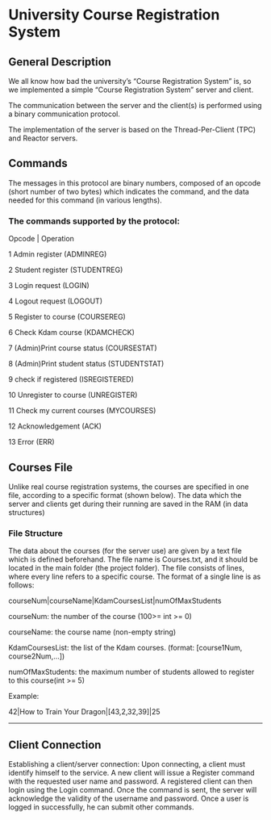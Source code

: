 # University Course Registration System
## General Description

We all know how bad the university’s “Course Registration System” is, so we implemented a simple “Course Registration System” server and client.

The communication between the server and the client(s) is performed using a binary communication protocol.

The implementation of the server is based on the Thread-Per-Client (TPC) and Reactor servers.


## Commands

The messages in this protocol are binary numbers, composed of an opcode (short number of two bytes) which indicates the command,
and the data needed for this command (in various lengths).

### The commands supported by the protocol:

Opcode | Operation

1 Admin register (ADMINREG)

2 Student register (STUDENTREG)

3 Login request (LOGIN)

4 Logout request (LOGOUT)

5 Register to course (COURSEREG)

6 Check Kdam course (KDAMCHECK)

7 (Admin)Print course status (COURSESTAT)

8 (Admin)Print student status (STUDENTSTAT)

9 check if registered (ISREGISTERED)

10 Unregister to course (UNREGISTER)

11 Check my current courses (MYCOURSES)

12 Acknowledgement (ACK)

13 Error (ERR)





## Courses File
Unlike real course registration systems, the courses are specified in one file, according to a specific format (shown below).
The data which the server and clients get during their running are saved in the RAM (in data structures)

### File Structure
The data about the courses (for the server use) are given by a text file which is defined beforehand.
The file name is Courses.txt, and it should be located in the main folder (the project folder).
The file consists of lines, where every line refers to a specific course.
The format of a single line is as follows:

courseNum|courseName|KdamCoursesList|numOfMaxStudents

courseNum: the number of the course (100>= int >= 0)

courseName: the course name (non-empty string)

KdamCoursesList: the list of the Kdam courses. (format: [course1Num, course2Num,...])

numOfMaxStudents: the maximum number of students allowed to register to this course(int >= 5)

Example:

42|How to Train Your Dragon|[43,2,32,39]|25

___________________________________________________________________________________________

## Client Connection
Establishing a client/server connection:
Upon connecting, a client must identify himself to the service.
A new client will issue a Register command with the requested user name and password.
A registered client can then login using the Login command. Once the command is sent,
the server will acknowledge the validity of the username and password.
Once a user is logged in successfully, he can submit other commands.


